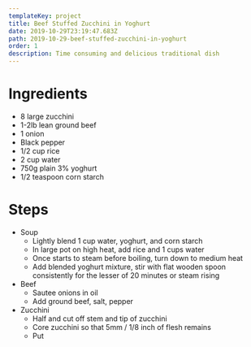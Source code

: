 ```yaml
---
templateKey: project
title: Beef Stuffed Zucchini in Yoghurt
date: 2019-10-29T23:19:47.683Z
path: 2019-10-29-beef-stuffed-zucchini-in-yoghurt
order: 1
description: Time consuming and delicious traditional dish
---
```

# Ingredients

* 8 large zucchini
* 1-2lb lean ground beef
* 1 onion
* Black pepper
* 1/2 cup rice
* 2 cup water
* 750g plain 3% yoghurt
* 1/2 teaspoon corn starch

# Steps

* Soup
  * Lightly blend 1 cup water, yoghurt, and corn starch
  * In large pot on high heat, add rice and 1 cups water
  * Once starts to steam before boiling, turn down to medium heat
  * Add blended yoghurt mixture, stir with flat wooden spoon consistently for the lesser of 20 minutes or steam rising
* Beef
  * Sautee onions in oil
  * Add ground beef, salt, pepper
* Zucchini
  * Half and cut off stem and tip of zucchini
  * Core zucchini so that 5mm / 1/8 inch of flesh remains
  * Put
